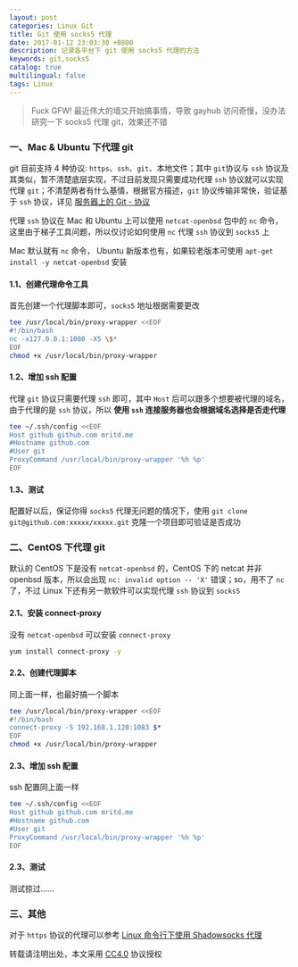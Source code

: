 ```yaml
---
layout: post
categories: Linux Git
title: Git 使用 socks5 代理
date: 2017-01-12 23:03:30 +0800
description: 记录各平台下 git 使用 socks5 代理的方法
keywords: git,socks5
catalog: true
multilingual: false
tags: Linux
---
```


> Fuck GFW! 最近伟大的墙又开始搞事情，导致 gayhub 访问奇慢，没办法研究一下 socks5 代理 git，效果还不错

### 一、Mac & Ubuntu 下代理 git

git 目前支持 4 种协议: `https`、`ssh`、`git`、本地文件；其中 `git`协议与 `ssh` 协议及其类似，暂不清楚底层实现，不过目前发现只需要成功代理 `ssh` 协议就可以实现代理 `git`；不清楚两者有什么基情，根据官方描述，`git` 协议传输非常快，验证基于 `ssh` 协议，详见 [服务器上的 Git - 协议](https://git-scm.com/book/zh/v2/%E6%9C%8D%E5%8A%A1%E5%99%A8%E4%B8%8A%E7%9A%84-Git-%E5%8D%8F%E8%AE%AE)

代理 `ssh` 协议在 Mac 和 Ubuntu 上可以使用 `netcat-openbsd` 包中的 `nc` 命令，这里由于梯子工具问题，所以仅讨论如何使用 `nc` 代理 `ssh` 协议到 `socks5` 上

Mac 默认就有 `nc` 命令， Ubuntu 新版本也有，如果较老版本可使用 `apt-get install -y netcat-openbsd` 安装

#### 1.1、创建代理命令工具

首先创建一个代理脚本即可，`socks5` 地址根据需要更改

``` sh
tee /usr/local/bin/proxy-wrapper <<EOF
#!/bin/bash
nc -x127.0.0.1:1080 -X5 \$*
EOF
chmod +x /usr/local/bin/proxy-wrapper
```

#### 1.2、增加 ssh 配置

代理 `git` 协议只需要代理 `ssh` 即可，其中 `Host` 后可以跟多个想要被代理的域名，由于代理的是 `ssh` 协议，所以 **使用 `ssh` 连接服务器也会根据域名选择是否走代理**

``` sh
tee ~/.ssh/config <<EOF
Host github github.com mritd.me
#Hostname github.com
#User git
ProxyCommand /usr/local/bin/proxy-wrapper '%h %p'
EOF
```

#### 1.3、测试

配置好以后，保证你得 `socks5` 代理无问题的情况下，使用 `git clone git@github.com:xxxxx/xxxxx.git` 克隆一个项目即可验证是否成功


### 二、CentOS 下代理 git

默认的 CentOS 下是没有 `netcat-openbsd` 的，CentOS 下的 netcat 并非 openbsd 版本，所以会出现 `nc: invalid option -- 'X'` 错误；so，用不了 `nc` 了，不过 Linux 下还有另一款软件可以实现代理 `ssh` 协议到 `socks5`

#### 2.1、安装 connect-proxy

没有 `netcat-openbsd` 可以安装 `connect-proxy`

``` sh
yum install connect-proxy -y
```

#### 2.2、创建代理脚本

同上面一样，也最好搞一个脚本

``` sh
tee /usr/local/bin/proxy-wrapper <<EOF
#!/bin/bash
connect-proxy -S 192.168.1.120:1083 $*
EOF
chmod +x /usr/local/bin/proxy-wrapper
```

#### 2.3、增加 ssh 配置

ssh 配置同上面一样

``` sh
tee ~/.ssh/config <<EOF
Host github github.com mritd.me
#Hostname github.com
#User git
ProxyCommand /usr/local/bin/proxy-wrapper '%h %p'
EOF
```

#### 2.3、测试

测试掠过......

### 三、其他

对于 `https` 协议的代理可以参考 [Linux 命令行下使用 Shadowsocks 代理](https://mritd.me/2016/07/22/Linux-%E5%91%BD%E4%BB%A4%E8%A1%8C%E4%B8%8B%E4%BD%BF%E7%94%A8-Shadowsocks-%E4%BB%A3%E7%90%86/)


转载请注明出处，本文采用 [CC4.0](http://creativecommons.org/licenses/by-nc-nd/4.0/) 协议授权
